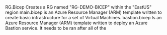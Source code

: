 RG.Bicep Creates a RG named "RG-DEMO-BICEP" within the "EastUS" region
main.bicep is an Azure Resource Manager (ARM) template written to create basic infrastructure for a set of Virtual Machines.
bastion.bicep Is an Azure Resource Manager (ARM) template written to deploy an Azure Bastion service. It needs to be ran after all of the 

